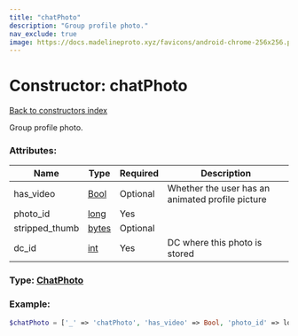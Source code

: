 ```yaml
---
title: "chatPhoto"
description: "Group profile photo."
nav_exclude: true
image: https://docs.madelineproto.xyz/favicons/android-chrome-256x256.png
---
```

# Constructor: chatPhoto  
[Back to constructors index](/API_docs/constructors/index.html)



Group profile photo.

### Attributes:

| Name     |    Type       | Required | Description |
|----------|---------------|----------|-------------|
|has\_video|[Bool](/API_docs/types/Bool.html) | Optional|Whether the user has an animated profile picture|
|photo\_id|[long](/API_docs/types/long.html) | Yes|
|stripped\_thumb|[bytes](/API_docs/types/bytes.html) | Optional|
|dc\_id|[int](/API_docs/types/int.html) | Yes|DC where this photo is stored|



### Type: [ChatPhoto](/API_docs/types/ChatPhoto.html)


### Example:

```php
$chatPhoto = ['_' => 'chatPhoto', 'has_video' => Bool, 'photo_id' => long, 'stripped_thumb' => 'bytes', 'dc_id' => int];
```  
